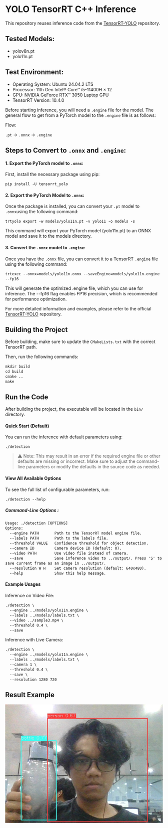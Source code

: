 # **YOLO TensorRT C++ Inference**

This repository reuses inference code from the [TensorRT-YOLO](https://github.com/laugh12321/TensorRT-YOLO) repository.

## Tested Models:
- yolov8n.pt
- yolo11n.pt

## Test Environment:
- Operating System: Ubuntu 24.04.2 LTS
- Processor: 11th Gen Intel® Core™ i5-11400H × 12
- GPU: NVIDIA GeForce RTX™ 3050 Laptop GPU
- TensorRT Version: 10.4.0

Before starting inference, you will need a ``.engine`` file for the model. The general flow to get from a PyTorch model to the ``.engine`` file is as follows:

Flow:

``.pt`` → ``.onnx`` → ``.engine``

## Steps to Convert to ``.onnx`` and ``.engine``:
#### 1. Export the PyTorch model to ``.onnx``:
First, install the necessary package using pip:
```
pip install -U tensorrt_yolo
```

#### 2. Export the PyTorch Model to ``.onnx``:
Once the package is installed, you can convert your ``.pt`` model to ``.onnx``using the following command:
```
trtyolo export -w models/yolo11n.pt -v yolo11 -o models -s
```
This command will export your PyTorch model (yolo11n.pt) to an ONNX model and save it to the models directory.

#### 3. Convert the ``.onnx`` model to ``.engine``:
Once you have the ``.onnx`` file, you can convert it to a TensorRT ``.engine`` file using the following command:
```
trtexec --onnx=models/yolo11n.onnx --saveEngine=models/yolo11n.engine --fp16
```
This will generate the optimized .engine file, which you can use for inference. The --fp16 flag enables FP16 precision, which is recommended for performance optimization.

For more detailed information and examples, please refer to the official [TensorRT-YOLO](https://github.com/laugh12321/TensorRT-YOLO) repository.

## Building the Project
Before building, make sure to update the ``CMakeLists.txt`` with the correct TensorRT path.

Then, run the following commands:
```
mkdir build
cd build
cmake ..
make
```
## Run the Code
After building the project, the executable will be located in the ``bin/`` directory.

#### Quick Start (Default)
You can run the inference with default parameters using:
```
./detection
```
> ⚠️ Note: This may result in an error if the required engine file or other defaults are missing or incorrect. Make sure to adjust the command-line parameters or modify the defaults in the source code as needed.

#### View All Available Options
To see the full list of configurable parameters, run:
```
./detection --help
```
##### Command-Line Options : 
```
Usage: ./detection [OPTIONS]
Options:
  --engine PATH       Path to the TensorRT model engine file.
  --labels PATH       Path to the labels file.
  --threshold VALUE   Confidence threshold for object detection.
  --camera ID         Camera device ID (default: 0).
  --video PATH        Use video file instead of camera.
  --save              Save inference video to ../output/. Press 'S' to save current frame as an image in ../output/.
  --resolution W H    Set camera resolution (default: 640x480).
  --help              Show this help message.

```

#### Example Usages
Inference on Video File:
```
./detection \
  --engine ../models/yolo11n.engine \
  --labels ../models/labels.txt \
  --video ../sample3.mp4 \
  --threshold 0.4 \
  --save 
```
Inference with Live Camera:
```
./detection \
  --engine ../models/yolo11n.engine \
  --labels ../models/labels.txt \
  --camera 1 \
  --threshold 0.4 \
  --save \
  --resolution 1280 720
```

## Result Example
![-](assets/testing.jpg)
